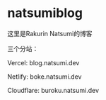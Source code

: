 # natsumiblog
这里是Rakurin Natsumi的博客

三个分站：

Vercel: blog.natsumi.dev

Netlify: boke.natsumi.dev

Cloudflare: buroku.natsumi.dev
